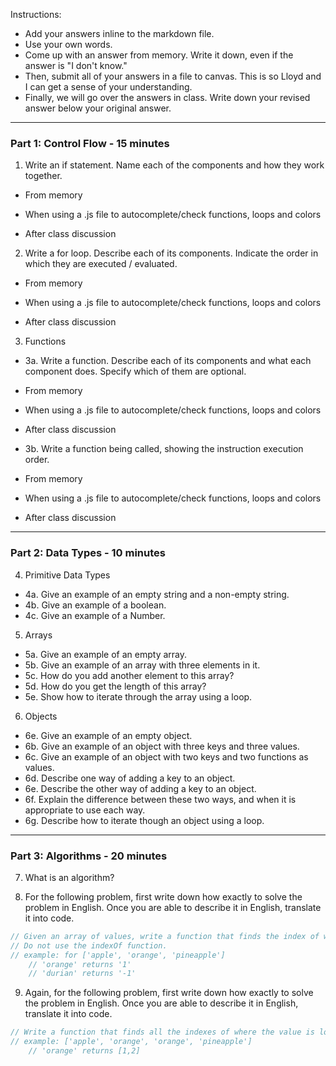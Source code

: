 Instructions:

- Add your answers inline to the markdown file.
- Use your own words.
- Come up with an answer from memory. Write it down, even if the answer is "I don't know."
- Then, submit all of your answers in a file to canvas. This is so Lloyd and I can get a sense of your understanding.
- Finally, we will go over the answers in class. Write down your revised answer below your original answer.


---
### Part 1: Control Flow - 15 minutes

1. Write an if statement. Name each of the components and how they work together.

- From memory

- When using a .js file to autocomplete/check functions, loops and colors

- After class discussion



2. Write a for loop. Describe each of its components. Indicate the order in which they are executed / evaluated.

- From memory

- When using a .js file to autocomplete/check functions, loops and colors

- After class discussion



3. Functions
 - 3a. Write a function. Describe each of its components and what each component does. Specify which of them are optional.

- From memory

- When using a .js file to autocomplete/check functions, loops and colors

- After class discussion



 - 3b. Write a function being called, showing the instruction execution order.

- From memory

- When using a .js file to autocomplete/check functions, loops and colors

- After class discussion




---
### Part 2: Data Types - 10 minutes

4. Primitive Data Types
 - 4a. Give an example of an empty string and a non-empty string.
 - 4b. Give an example of a boolean.
 - 4c. Give an example of a Number.

5. Arrays
 - 5a. Give an example of an empty array.
 - 5b. Give an example of an array with three elements in it.
 - 5c. How do you add another element to this array?
 - 5d. How do you get the length of this array?
 - 5e. Show how to iterate through the array using a loop.
 
6. Objects
 - 6e. Give an example of an empty object.
 - 6b. Give an example of an object with three keys and three values.
 - 6c. Give an example of an object with two keys and two functions as values.
 - 6d. Describe one way of adding a key to an object.
 - 6e. Describe the other way of adding a key to an object.
 - 6f. Explain the difference between these two ways, and when it is appropriate to use each way.
 - 6g. Describe how to iterate though an object using a loop.

---
### Part 3: Algorithms - 20 minutes

7. What is an algorithm?

8. For the following problem, first write down how exactly to solve the problem in English. Once you are able to describe it in English, translate it into code.

```js
// Given an array of values, write a function that finds the index of where the value is located, and if nothing is found, returns -1.
// Do not use the indexOf function.
// example: for ['apple', 'orange', 'pineapple']
	// 'orange' returns '1'
	// 'durian' returns '-1'
```

9. Again, for the following problem, first write down how exactly to solve the problem in English. Once you are able to describe it in English, translate it into code.

```js
// Write a function that finds all the indexes of where the value is located and returns them in an array, and if nothing is found, returns -1
// example: ['apple', 'orange', 'orange', 'pineapple']
	// 'orange' returns [1,2]
```
